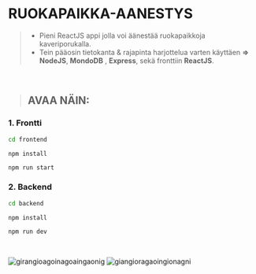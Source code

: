 # RUOKAPAIKKA-AANESTYS

> - Pieni ReactJS appi jolla voi äänestää ruokapaikkoja kaveriporukalla.
> - Tein pääosin tietokanta & rajapinta harjottelua varten käyttäen **=>** **NodeJS**,  **MondoDB** ,  **Express**, sekä fronttiin **ReactJS**.


<br>

> ## AVAA NÄIN:


### 1. Frontti

```sh
cd frontend
```
```
npm install
```
```
npm run start
```


### 2. Backend

```sh
cd backend
```
```
npm install
```
```
npm run dev
```


<br>

![girangioagoinagoaingaonig](https://user-images.githubusercontent.com/88707539/183539644-e0593ff8-e1bf-4e67-b781-83dad064c57d.PNG)
![giangioragaoingionagni](https://user-images.githubusercontent.com/88707539/183539639-58b0a431-f5d6-427e-b15f-b2b65b69c0cf.PNG)

